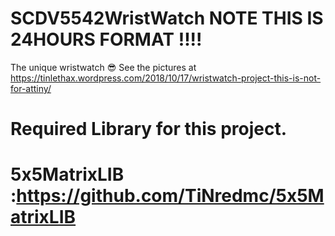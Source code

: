 # SCDV5542WristWatch NOTE THIS IS 24HOURS FORMAT !!!!
The unique wristwatch 😎
See the pictures at https://tinlethax.wordpress.com/2018/10/17/wristwatch-project-this-is-not-for-attiny/

Required Library for this project. 
=
# 5x5MatrixLIB :https://github.com/TiNredmc/5x5MatrixLIB 
